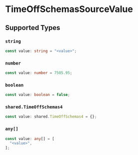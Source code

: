 # TimeOffSchemasSourceValue


## Supported Types

### `string`

```typescript
const value: string = "<value>";
```

### `number`

```typescript
const value: number = 7505.95;
```

### `boolean`

```typescript
const value: boolean = false;
```

### `shared.TimeOffSchemas4`

```typescript
const value: shared.TimeOffSchemas4 = {};
```

### `any[]`

```typescript
const value: any[] = [
  "<value>",
];
```

